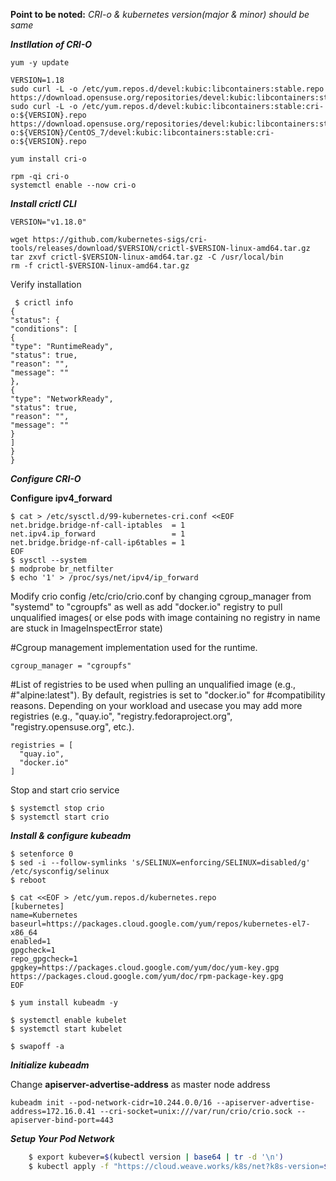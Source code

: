 
**Point to be noted:** *CRI-o & kubernetes version(major & minor) should be same*

***Instllation of CRI-O***

    yum -y update
    
    VERSION=1.18
    sudo curl -L -o /etc/yum.repos.d/devel:kubic:libcontainers:stable.repo https://download.opensuse.org/repositories/devel:kubic:libcontainers:stable/CentOS_7/devel:kubic:libcontainers:stable.repo
    sudo curl -L -o /etc/yum.repos.d/devel:kubic:libcontainers:stable:cri-o:${VERSION}.repo https://download.opensuse.org/repositories/devel:kubic:libcontainers:stable:cri-o:${VERSION}/CentOS_7/devel:kubic:libcontainers:stable:cri-o:${VERSION}.repo
    
    yum install cri-o
    
    rpm -qi cri-o
    systemctl enable --now cri-o

***Install crictl CLI***

    VERSION="v1.18.0"
    
    wget https://github.com/kubernetes-sigs/cri-tools/releases/download/$VERSION/crictl-$VERSION-linux-amd64.tar.gz
    tar zxvf crictl-$VERSION-linux-amd64.tar.gz -C /usr/local/bin
    rm -f crictl-$VERSION-linux-amd64.tar.gz
Verify installation

     $ crictl info  
    {  
    "status": {  
    "conditions": [  
    {  
    "type": "RuntimeReady",  
    "status": true,  
    "reason": "",  
    "message": ""  
    },  
    {  
    "type": "NetworkReady",  
    "status": true,  
    "reason": "",  
    "message": ""  
    }  
    ]  
    }  
    }

***Configure CRI-O***

**Configure ipv4_forward**

    $ cat > /etc/sysctl.d/99-kubernetes-cri.conf <<EOF
    net.bridge.bridge-nf-call-iptables  = 1
    net.ipv4.ip_forward                 = 1
    net.bridge.bridge-nf-call-ip6tables = 1
    EOF
    $ sysctl --system
    $ modprobe br_netfilter
    $ echo '1' > /proc/sys/net/ipv4/ip_forward

Modify crio config /etc/crio/crio.conf by changing cgroup_manager from "systemd" to "cgroupfs" as well as add "docker.io" registry to pull unqualified images( or else pods with image containing no registry in name are stuck in ImageInspectError state)

#Cgroup management implementation used for the runtime.

    cgroup_manager = "cgroupfs"

#List of registries to be used when pulling an unqualified image (e.g.,
#"alpine:latest"). By default, registries is set to "docker.io" for
#compatibility reasons. Depending on your workload and usecase you may add more
 registries (e.g., "quay.io", "registry.fedoraproject.org",
"registry.opensuse.org", etc.).

    registries = [
      "quay.io",
      "docker.io"
    ]

Stop and start crio service

    $ systemctl stop crio
    $ systemctl start crio

***Install & configure kubeadm***

    $ setenforce 0
    $ sed -i --follow-symlinks 's/SELINUX=enforcing/SELINUX=disabled/g' /etc/sysconfig/selinux
    $ reboot
    
    $ cat <<EOF > /etc/yum.repos.d/kubernetes.repo
    [kubernetes]
    name=Kubernetes
    baseurl=https://packages.cloud.google.com/yum/repos/kubernetes-el7-x86_64
    enabled=1
    gpgcheck=1
    repo_gpgcheck=1
    gpgkey=https://packages.cloud.google.com/yum/doc/yum-key.gpg https://packages.cloud.google.com/yum/doc/rpm-package-key.gpg
    EOF
    
    $ yum install kubeadm -y 
    
    $ systemctl enable kubelet
    $ systemctl start kubelet
    
    $ swapoff -a

***Initialize kubeadm***

Change **apiserver-advertise-address** as master node address

    kubeadm init --pod-network-cidr=10.244.0.0/16 --apiserver-advertise-address=172.16.0.41 --cri-socket=unix:///var/run/crio/crio.sock --apiserver-bind-port=443


***Setup Your Pod Network***
```bash
    $ export kubever=$(kubectl version | base64 | tr -d '\n')
    $ kubectl apply -f "https://cloud.weave.works/k8s/net?k8s-version=$kubever"

```

